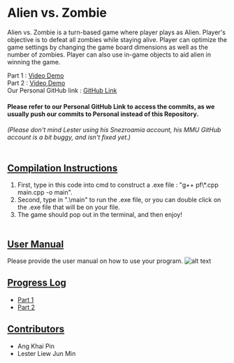 # Alien vs. Zombie

Alien vs. Zombie is a turn-based game where player plays as Alien. Player's objective is to defeat all zombies while staying alive. Player can optimize the game settings by changing the game board dimensions as well as the number of zombies. Player can also use in-game objects to aid alien in winning the game.

Part 1 : [Video Demo](https://youtu.be/hvJd5apu8nI) <br/>
Part 2 : [Video Demo](https://www.youtube.com/watch?v=dISNkdj1vAA) <br/>
Our Personal GitHub link : [GitHub Link](https://github.com/V3ness/PF2223-Assignment)
#### **Please refer to our Personal GitHub Link to access the commits, as we usually push our commits to Personal instead of this Repository.**
###### (Please don't mind Lester using his Snezroamia account, his MMU GitHub account is a bit buggy, and isn't fixed yet.)<br/><br/>


## <u>**Compilation Instructions**</u>

1. First, type in this code into cmd to construct a .exe file : "g++ pf\\*.cpp main.cpp -o main".
2. Second, type in ".\main" to run the .exe file, or you can double click on the .exe file that will be on your file.
3. The game should pop out in the terminal, and then enjoy!<br/><br/>

## <u>**User Manual**</u>

Please provide the user manual on how to use your program.
![alt text](https://www.linkpicture.com/q/Alien-v.s-Zombie-User-Manual.png)



## <u>**Progress Log**</u>

- [Part 1](PART1.md)
- [Part 2](PART2.md)

## <u>**Contributors**</u>


- Ang Khai Pin
- Lester Liew Jun Min
